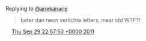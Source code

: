 Replying to [@ariekanarie](https://twitter.com/ariekanarie/status/119432816541962240)

> beter dan neon verlichte letters, maar idd WTF?\!

<img src="../../media/tweet.ico" width="12" /> [Thu Sep 29 22:57:50 +0000 2011](https://twitter.com/DromerDenker/status/119546454623789056)